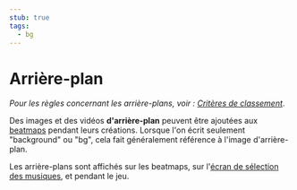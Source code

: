 ```yaml
---
stub: true
tags:
  - bg
---
```


# Arrière-plan

*Pour les règles concernant les arrière-plans, voir : [Critères de classement](/wiki/Ranking_criteria)*.

Des images et des vidéos **d'arrière-plan** peuvent être ajoutées aux [beatmaps](/wiki/Beatmap) pendant leurs créations. Lorsque l'on écrit seulement "background" ou "bg", cela fait généralement référence à l'image d'arrière-plan.

Les arrière-plans sont affichés sur les beatmaps, sur l'[écran de sélection des musiques](/wiki/Client/Interface#sélection-des-beatmaps), et pendant le jeu.

